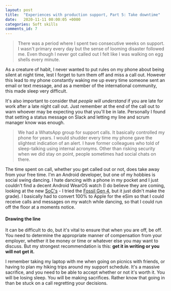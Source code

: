 ```yaml
---
layout: post
title:  "Experiences with production support, Part 5: Take downtime"
date:   2020-11-11 00:00:05 +0000
categories: Soft skills
comments_id: 7
---
```


> There was a period where I spent two consecutive weeks on support. I wasn't primary every day but the sense of looming disaster followed me. Even though I never got called out I felt like I was walking on egg shells every minute.

As a creature of habit, I never wanted to put rules on my phone about being silent at night time, lest I forget to turn them off and miss a call out. However this lead to my phone constantly waking me up every time someone sent an email or text message, and as a member of the international community, this made sleep very difficult.

It's also important to consider that *people will understand* if you are late for work after a late night call out. Just remember at the end of the call out to warn whoever may be expecting you that you'll be in late. Personally I found that setting a status message on Slack and letting my line and scrum manager know was enough.

> We had a WhatsApp group for support calls. It basically controlled my phone for years. I would shudder every time my phone gave the slightest indication of an alert. I have former colleagues who told of sleep-talking using internal acronyms. Other than risking security when we did stay on point, people sometimes had social chats on there.

The time spent on call, whether you get called out or not, does take away from your free time. I'm an Android developer, but one of my hobbies is social swing dancing. I hate dancing with a phone in my pocket and I just couldn't find a decent Android WearOS watch (I do believe they are coming, looking at the new [SoC's][SOC] - I tried the [Fossil Gen 4][FOSSIL4], but it just didn't make the grade). I basically had to convert 100% to Apple for the eSim so that I could receive calls and messages on my watch while dancing, so that I could run off the floor at a moments notice.

#### Drawing the line

It can be difficult to do, but it's vital to ensure that when you are off, be off. You need to determine the appropriate manner of compensation from your employer, whether it be money or time or whatever else you may want to discuss. But my strongest recommendation is this: **get it in writing or you will not get it.**

I remember taking my laptop with me when going on picnics with friends, or having to plan my hiking trips around my support schedule. It's a massive sacrifice, and you need to be able to accept whether or not it's worth it. You will be losing sleep. You will be making sacrifices. Rather know that going in than be stuck on a call regretting your decisions.

[SOC]: https://www.qualcomm.com/products/snapdragon-wear-4100-plus-platform
[FOSSIL4]: https://www.fossil.com/en-gb/products/gen-4-smartwatch-explorist-hr-stainless-steel/FTW4011.html

